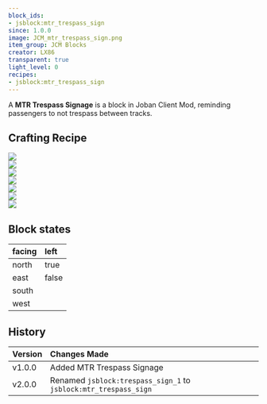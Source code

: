 ```yaml
---
block_ids:
- jsblock:mtr_trespass_sign
since: 1.0.0
image: JCM_mtr_trespass_sign.png
item_group: JCM Blocks
creator: LX86
transparent: true
light_level: 0
recipes:
- jsblock:mtr_trespass_sign
---
```


A **MTR Trespass Signage** is a block in Joban Client Mod, reminding passengers to not trespass between tracks.

## Crafting Recipe
<div class="crafting">
    <div class="crafting-table">
        <!-- row 1 -->
        <div><img src="../crafting/Minecraft_Iron_ingot.png"></div>
        <div><img src="../crafting/Minecraft_Red_dye.png"></div>
        <div><img src="../crafting/Minecraft_Iron_ingot.png"></div>
        <!-- row 2 -->
        <div><img src="../crafting/Minecraft_Iron_ingot.png"></div>
        <div><img src="../crafting/Minecraft_Red_dye.png"></div>
        <div><img src="../crafting/Minecraft_Iron_ingot.png"></div>
        <!-- row 3 -->
        <div></div>
        <div></div>
        <div></div>
    </div>
    <div class="crafting-arrow"></div>
    <div class="crafting-result" data-count="6">
        <img src="../crafting/JCM_Item_Mtr_trespass_sign.png">
    </div>
</div>

## Block states
| facing | left  |
|:-------|:------|
| north  | true  |
| east   | false |
| south  |       |
| west   |       |

## History
| Version | Changes Made                                                     |
|:--------|:-----------------------------------------------------------------|
| v1.0.0  | Added MTR Trespass Signage                                       |
| v2.0.0  | Renamed `jsblock:trespass_sign_1` to `jsblock:mtr_trespass_sign` |